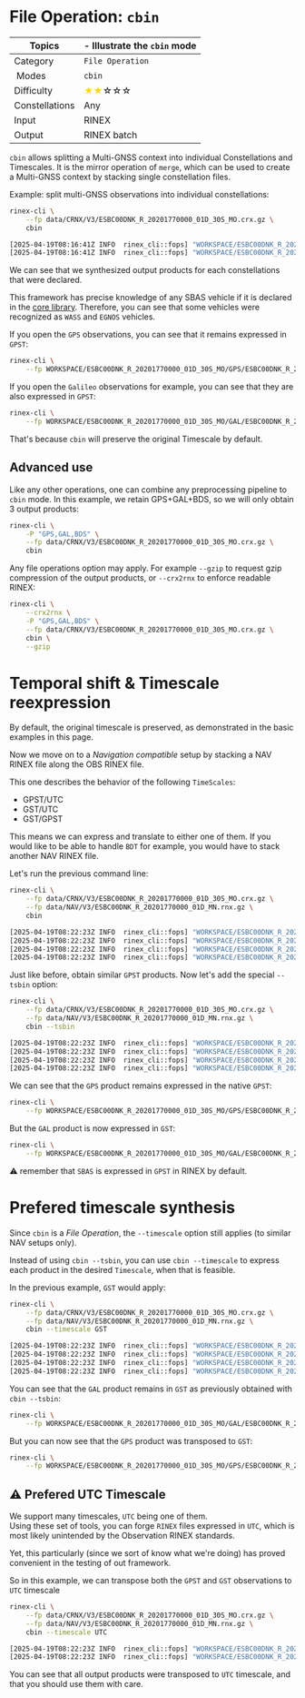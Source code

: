 File Operation: `cbin`
======================

| Topics         | - Illustrate the `cbin` mode                                          |
|----------------|-----------------------------------------------------------------------|
| Category       | `File Operation`                                                      |
| Modes          | `cbin`                                                                |
| Difficulty     | <span style="color:gold"> &#9733;&#9733;</span>&#9734;&#9734;&#9734; |
| Constellations | Any                                                                   |
| Input          | RINEX                                                                 |
| Output         | RINEX batch                                                           |

`cbin` allows splitting a Multi-GNSS context into individual Constellations and Timescales.
It is the mirror operation of `merge`, which can be used to create a Multi-GNSS context by stacking
single constellation files.

Example: split multi-GNSS observations into individual constellations:

```bash
rinex-cli \
    --fp data/CRNX/V3/ESBC00DNK_R_20201770000_01D_30S_MO.crx.gz \
    cbin

[2025-04-19T08:16:41Z INFO  rinex_cli::fops] "WORKSPACE/ESBC00DNK_R_20201770000_01D_30S_MO/GPS/ESBC00DNK_R_20201770000_01D_30S_MO.crx" has been generated
[2025-04-19T08:16:41Z INFO  rinex_cli::fops] "WORKSPACE/ESBC00DNK_R_20201770000_01D_30S_MO/GAL/ESBC00DNK_R_20201770017_01D_30S_MO.crx" has been generated
```

We can see that we synthesized output products for each constellations that were declared.  

This framework has precise knowledge of any SBAS vehicle if it is declared in the [core library](https://github.com/rtk-rs/gnss).
Therefore, you can see that some vehicles were recognized as `WASS` and `EGNOS` vehicles.

If you open the `GPS` observations, you can see that it remains expressed in `GPST`:

```bash
rinex-cli \
    --fp WORKSPACE/ESBC00DNK_R_20201770000_01D_30S_MO/GPS/ESBC00DNK_R_20201770000_01D_30S_MO.crx
```

If you open the `Galileo` observations for example, you can see that they are also expressed in `GPST`:

```bash
rinex-cli \
    --fp WORKSPACE/ESBC00DNK_R_20201770000_01D_30S_MO/GAL/ESBC00DNK_R_20201770000_01D_30S_MO.crx
```

That's because `cbin` will preserve the original Timescale by default. 

## Advanced use

Like any other operations, one can combine any preprocessing pipeline to `cbin` mode.
In this example, we retain GPS+GAL+BDS, so we will only obtain 3 output products:

```bash
rinex-cli \
    -P "GPS,GAL,BDS" \
    --fp data/CRNX/V3/ESBC00DNK_R_20201770000_01D_30S_MO.crx.gz \
    cbin
```

Any file operations option may apply. For example `--gzip` to request gzip compression
of the output products, or `--crx2rnx` to enforce readable RINEX:

```bash
rinex-cli \
    --crx2rnx \
    -P "GPS,GAL,BDS" \
    --fp data/CRNX/V3/ESBC00DNK_R_20201770000_01D_30S_MO.crx.gz \
    cbin \
    --gzip
```

Temporal shift & Timescale reexpression
=======================================

By default, the original timescale is preserved, as demonstrated in the basic examples in this page.

Now we move on to a *Navigation compatible* setup by stacking a NAV RINEX file along the OBS RINEX file.  

This one describes the behavior of the following `TimeScales`:
- GPST/UTC
- GST/UTC
- GST/GPST

This means we can express and translate to either one of them. If you would like to be able to handle `BDT` for example,
you would have to stack another NAV RINEX file.

Let's run the previous command line:

```bash
rinex-cli \
    --fp data/CRNX/V3/ESBC00DNK_R_20201770000_01D_30S_MO.crx.gz \
    --fp data/NAV/V3/ESBC00DNK_R_20201770000_01D_MN.rnx.gz \
    cbin

[2025-04-19T08:22:23Z INFO  rinex_cli::fops] "WORKSPACE/ESBC00DNK_R_20201770000_01D_30S_MO/GPS/ESBC00DNK_R_20201770000_01D_30S_MO.crx" has been generated
[2025-04-19T08:22:23Z INFO  rinex_cli::fops] "WORKSPACE/ESBC00DNK_R_20201770000_01D_30S_MO/GAL/ESBC00DNK_R_20201770017_01D_30S_MO.crx" has been generated
[2025-04-19T08:22:23Z INFO  rinex_cli::fops] "WORKSPACE/ESBC00DNK_R_20201770000_01D_30S_MO/GPS/ESBC00DNK_R_20201770000_01D_MG.rnx" has been generated
[2025-04-19T08:22:23Z INFO  rinex_cli::fops] "WORKSPACE/ESBC00DNK_R_20201770000_01D_30S_MO/GAL/ESBC00DNK_R_20201770000_01D_ME.rnx" has been generated
```

Just like before, obtain similar `GPST` products. Now let's add the special `--tsbin` option:

```bash
rinex-cli \
    --fp data/CRNX/V3/ESBC00DNK_R_20201770000_01D_30S_MO.crx.gz \
    --fp data/NAV/V3/ESBC00DNK_R_20201770000_01D_MN.rnx.gz \
    cbin --tsbin

[2025-04-19T08:22:23Z INFO  rinex_cli::fops] "WORKSPACE/ESBC00DNK_R_20201770000_01D_30S_MO/GPS/ESBC00DNK_R_20201770000_01D_30S_MO.crx" has been generated
[2025-04-19T08:22:23Z INFO  rinex_cli::fops] "WORKSPACE/ESBC00DNK_R_20201770000_01D_30S_MO/GAL/ESBC00DNK_R_20201770000_01D_30S_MO.crx" has been generated
[2025-04-19T08:22:23Z INFO  rinex_cli::fops] "WORKSPACE/ESBC00DNK_R_20201770000_01D_30S_MO/GPS/ESBC00DNK_R_20201770000_01D_MG.rnx" has been generated
[2025-04-19T08:22:23Z INFO  rinex_cli::fops] "WORKSPACE/ESBC00DNK_R_20201770000_01D_30S_MO/GAL/ESBC00DNK_R_20201770000_01D_ME.rnx" has been generated
```

We can see that the `GPS` product remains expressed in the native `GPST`:

```bash
rinex-cli \
    --fp WORKSPACE/ESBC00DNK_R_20201770000_01D_30S_MO/GPS/ESBC00DNK_R_20201770017_01D_30S_MO.crx
```

But the `GAL` product is now expressed in `GST`:

```bash
rinex-cli \
    --fp WORKSPACE/ESBC00DNK_R_20201770000_01D_30S_MO/GAL/ESBC00DNK_R_20201770017_01D_30S_MO.crx
```

:warning: remember that `SBAS` is expressed in `GPST` in RINEX by default. 

Prefered timescale synthesis
============================

Since `cbin` is a *File Operation*,  the `--timescale` option still applies (to similar NAV setups only). 

Instead of using `cbin --tsbin`, you can use `cbin --timescale` to express each product
in the desired `Timescale`, when that is feasible.

In the previous example, `GST` would apply:

```bash
rinex-cli \
    --fp data/CRNX/V3/ESBC00DNK_R_20201770000_01D_30S_MO.crx.gz \
    --fp data/NAV/V3/ESBC00DNK_R_20201770000_01D_MN.rnx.gz \
    cbin --timescale GST

[2025-04-19T08:22:23Z INFO  rinex_cli::fops] "WORKSPACE/ESBC00DNK_R_20201770000_01D_30S_MO/GPS/ESBC00DNK_R_20201770000_01D_30S_MO.crx" has been generated
[2025-04-19T08:22:23Z INFO  rinex_cli::fops] "WORKSPACE/ESBC00DNK_R_20201770000_01D_30S_MO/GAL/ESBC00DNK_R_20201770017_01D_30S_MO.crx" has been generated
[2025-04-19T08:22:23Z INFO  rinex_cli::fops] "WORKSPACE/ESBC00DNK_R_20201770000_01D_30S_MO/GPS/ESBC00DNK_R_20201770000_01D_MG.rnx" has been generated
[2025-04-19T08:22:23Z INFO  rinex_cli::fops] "WORKSPACE/ESBC00DNK_R_20201770000_01D_30S_MO/GAL/ESBC00DNK_R_20201770000_01D_ME.rnx" has been generated
```

You can see that the `GAL` product remains in `GST` as previously obtained with `cbin --tsbin`:

```bash
rinex-cli \
    --fp WORKSPACE/ESBC00DNK_R_20201770000_01D_30S_MO/GAL/ESBC00DNK_R_20201770000_01D_30S_MO.crx
```

But you can now see that the `GPS` product was transposed to `GST`:

```bash
rinex-cli \
    --fp WORKSPACE/ESBC00DNK_R_20201770000_01D_30S_MO/GPS/ESBC00DNK_R_20201770000_01D_30S_MO.crx
```

## :warning: Prefered UTC Timescale

We support many timescales, `UTC` being one of them.  
Using these set of tools, you can forge `RINEX` files expressed in `UTC`, which is most likely unintended by the
Observation RINEX standards.

Yet, this particularly (since we sort of know what we're doing) has proved convenient in the testing of out framework. 

So in this example, we can transpose both the  `GPST` and `GST` observations to `UTC` timescale 

```bash
rinex-cli \
    --fp data/CRNX/V3/ESBC00DNK_R_20201770000_01D_30S_MO.crx.gz \
    --fp data/NAV/V3/ESBC00DNK_R_20201770000_01D_MN.rnx.gz \
    cbin --timescale UTC

[2025-04-19T08:22:23Z INFO  rinex_cli::fops] "WORKSPACE/ESBC00DNK_R_20201770000_01D_30S_MO/GPS/ESBC00DNK_R_20201770000_01D_30S_MO.crx" has been generated
[2025-04-19T08:22:23Z INFO  rinex_cli::fops] "WORKSPACE/ESBC00DNK_R_20201770000_01D_30S_MO/GAL/ESBC00DNK_R_20201770017_01D_30S_MO.crx" has been generated
```

You can see that all output products were transposed to `UTC` timescale, and that you should use them with care.
